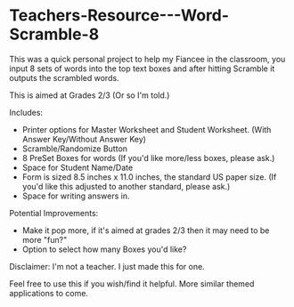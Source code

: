 # Teachers-Resource---Word-Scramble-8
This was a quick personal project to help my Fiancee in the classroom, you input 8 sets of words into the top text boxes and after hitting Scramble it outputs the scrambled words. 

This is aimed at Grades 2/3 (Or so I'm told.)

Includes: 
- Printer options for Master Worksheet and Student Worksheet. (With Answer Key/Without Answer Key)
- Scramble/Randomize Button
- 8 PreSet Boxes for words (If you'd like more/less boxes, please ask.)
- Space for Student Name/Date
- Form is sized 8.5 inches x 11.0 inches, the standard US paper size. (If you'd like this adjusted to another standard, please ask.)
- Space for writing answers in.

Potential Improvements:
- Make it pop more, if it's aimed at grades 2/3 then it may need to be more "fun?"
- Option to select how many Boxes you'd like?

Disclaimer: I'm not a teacher. I just made this for one.


Feel free to use this if you wish/find it helpful. More similar themed applications to come.
